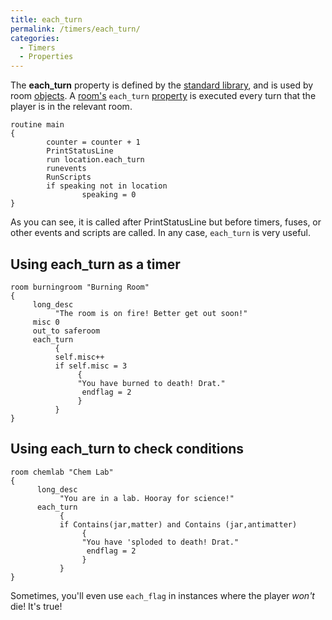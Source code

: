 ```yaml
---
title: each_turn
permalink: /timers/each_turn/
categories: 
  - Timers
  - Properties
---
```


The **each_turn** property is defined by the [standard
library](standard_library), and is used by room
[objects](objects). A [room's](Rooms) `each_turn`
[property](Properties) is executed every turn that the player
is in the relevant room.

    routine main
    {
            counter = counter + 1
            PrintStatusLine
            run location.each_turn
            runevents
            RunScripts
            if speaking not in location
                    speaking = 0
    }

As you can see, it is called after PrintStatusLine but before timers,
fuses, or other events and scripts are called. In any case, `each_turn`
is very useful.

## Using each_turn as a timer

    room burningroom "Burning Room"
    {
         long_desc
              "The room is on fire! Better get out soon!"
         misc 0
         out_to saferoom
         each_turn
              {
              self.misc++
              if self.misc = 3
                   {
                   "You have burned to death! Drat."
                    endflag = 2
                   }
              }
    }

## Using each_turn to check conditions

    room chemlab "Chem Lab"
    {
          long_desc
               "You are in a lab. Hooray for science!"
          each_turn
               {
               if Contains(jar,matter) and Contains (jar,antimatter)
                    {
                    "You have 'sploded to death! Drat."
                     endflag = 2
                    }
               }
    }

Sometimes, you'll even use `each_flag` in instances where the player
*won't* die! It's true!
